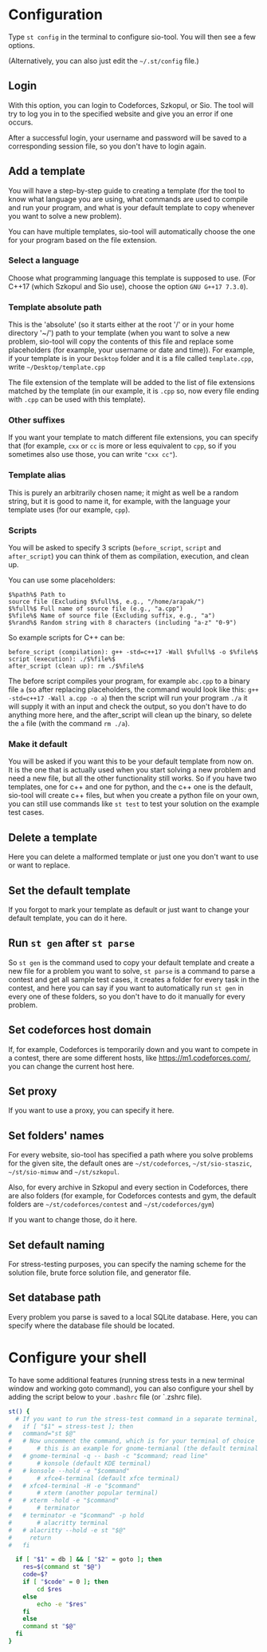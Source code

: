 # Configuration
Type `st config` in the terminal to configure sio-tool.
You will then see a few options.


(Alternatively, you can also just edit the `~/.st/config` file.)


## Login
With this option, you can login to Codeforces, Szkopul, or Sio.
The tool will try to log you in to the specified website and give you an error if one occurs.


After a successful login, your username and password will be saved to a corresponding session file, so you don't have to login again.


## Add a template
You will have a step-by-step guide to creating a template (for the tool to know what language you are using, what commands are used to compile and run your program, and what is your default template to copy whenever you want to solve a new problem).


You can have multiple templates, sio-tool will automatically choose the one for your program based on the file extension.


### Select a language
Choose what programming language this template is supposed to use.
(For C++17 (which Szkopul and Sio use), choose the option `GNU G++17 7.3.0`).


### Template absolute path
This is the 'absolute' (so it starts either at the root '/' or in your home directory '~/')
path to your template (when you want to solve a new problem, sio-tool will copy the contents of this file and replace some placeholders (for example, your username or date and time)).
For example, if your template is in your `Desktop` folder and it is a file called `template.cpp`,
write `~/Desktop/template.cpp`


The file extension of the template will be added to the list of file extensions matched by the template (in our example, it is `.cpp` so, now every file ending with `.cpp` can be used with this template).


### Other suffixes
If you want your template to match different file extensions, you can specify that (for example, `cxx` or `cc` is more or less equivalent to `cpp`, so if you sometimes also use those, you can write `"cxx cc"`).


### Template alias
This is purely an arbitrarily chosen name; it might as well be a random string, but it is good to name it, for example, with the language your template uses (for our example, `cpp`).


### Scripts
You will be asked to specify 3 scripts (`before_script`, `script` and `after_script`) you can think of them as compilation, execution, and clean up.


You can use some placeholders:
```plain
$%path%$ Path to
source file (Excluding $%full%$, e.g., "/home/arapak/")
$%full%$ Full name of source file (e.g., "a.cpp")
$%file%$ Name of source file (Excluding suffix, e.g., "a")
$%rand%$ Random string with 8 characters (including "a-z" "0-9")
```


So example scripts for C++ can be:
```
before_script (compilation): g++ -std=c++17 -Wall $%full%$ -o $%file%$
script (execution): ./$%file%$
after_script (clean up): rm ./$%file%$
```
The before script compiles your program, for example `abc.cpp` to a binary file `a` (so after replacing placeholders, the command would look like this: `g++ -std=c++17 -Wall a.cpp -o a`) then the script will run your program `./a` it will supply it with an input and check the output, so you don't have to do anything more here, and the after_script will clean up the binary, so delete the `a` file (with the command `rm ./a`).


### Make it default
You will be asked if you want this to be your default template from now on. It is the one that is actually used when you start solving a new problem and need a new file, but all the other functionality still works. So if you have two templates, one for c++ and one for python, and the c++ one is the default, sio-tool will create c++ files, but when you create a python file on your own, you can still use commands like `st test` to test your solution on the example test cases.


## Delete a template
Here you can delete a malformed template or just one you don't want to use or want to replace.


## Set the default template
If you forgot to mark your template as default or just want to change your default template, you can do it here.


## Run `st gen` after `st parse`
So `st gen` is the command used to copy your default template and create a new file for a problem you want to solve, `st parse` is a command to parse a contest and get all sample test cases, it creates a folder for every task in the contest, and here you can say if you want to automatically run `st gen` in every one of these folders, so you don't have to do it manually for every problem.


## Set codeforces host domain
If, for example, Codeforces is temporarily down and you want to compete in a contest, there are some different hosts, like https://m1.codeforces.com/, you can change the current host here.


## Set proxy
If you want to use a proxy, you can specify it here.


## Set folders' names
For every website, sio-tool has specified a path where you solve problems for the given site, the default ones are `~/st/codeforces`, `~/st/sio-staszic`, `~/st/sio-mimuw` and `~/st/szkopul`.


Also, for every archive in Szkopul and every section in Codeforces, there are also folders (for example, for Codeforces contests and gym, the default folders are `~/st/codeforces/contest` and `~/st/codeforces/gym`)


If you want to change those, do it here.


## Set default naming
For stress-testing purposes, you can specify the naming scheme for the solution file, brute force solution file, and generator file.


## Set database path
Every problem you parse is saved to a local SQLite database. Here, you can specify where the database file should be located.


# Configure your shell


To have some additional features (running stress tests in a new terminal window and working goto command), you can also configure your shell by adding the script below to your `.bashrc` file (or `.zshrc file).


```bash
st() {
  # If you want to run the stress-test command in a separate terminal, uncomment next block
#   if [ "$1" = stress-test ]; then
# 	command="st $@"
# 	# Now uncomment the command, which is for your terminal of choice
#		# this is an example for gnome-termianal (the default terminal for gnome users)
# 	# gnome-terminal -q -- bash -c "$command; read line"
# 		# konsole (default KDE terminal)
# 	# konsole --hold -e "$command"
# 		# xfce4-terminal (default xfce terminal)
# 	# xfce4-terminal -H -e "$command"
# 		# xterm (another popular terminal)
# 	# xterm -hold -e "$command"
# 		# terminator
# 	# terminator -e "$command" -p hold
# 		# alacritty terminal
# 	# alacritty --hold -e st "$@"
#     return
#   fi

  if [ "$1" = db ] && [ "$2" = goto ]; then
	res=$(command st "$@")
	code=$?
	if [ "$code" = 0 ]; then
		cd $res
	else
		echo -e "$res"
	fi
	else
  	command st "$@"
  fi
}
```